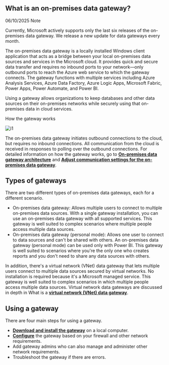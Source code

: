 # **[](https://learn.microsoft.com/en-us/data-integration/gateway/service-gateway-onprem#types-of-gateways)**

## What is an on-premises data gateway?

06/10/2025
 Note

Currently, Microsoft actively supports only the last six releases of the on-premises data gateway. We release a new update for data gateways every month.

The on-premises data gateway is a locally installed Windows client application that acts as a bridge between your local on-premises data sources and services in the Microsoft cloud. It provides quick and secure data transfer and requires no inbound ports to your network—only outbound ports to reach the Azure web service to which the gateway connects. The gateway functions with multiple services including Azure Analysis Services, Azure Data Factory, Azure Logic Apps, Microsoft Fabric, Power Apps, Power Automate, and Power BI.

Using a gateway allows organizations to keep databases and other data sources on their on-premises networks while securely using that on-premises data in cloud services.

How the gateway works

![i1](https://learn.microsoft.com/en-us/data-integration/gateway/media/service-gateway-getting-started/on-premises-data-gateway.png)

The on-premises data gateway initiates outbound connections to the cloud, but requires no inbound connections. All communication from the cloud is received in responses to polling over the outbound connections. For detailed information on how the gateway works, go to **[On-premises data gateway architecture](https://learn.microsoft.com/en-us/data-integration/gateway/service-gateway-onprem-indepth)** and **[Adjust communication settings for the on-premises data gateway](https://learn.microsoft.com/en-us/data-integration/gateway/service-gateway-communication)**.

## Types of gateways

There are two different types of on-premises data gateways, each for a different scenario.

- On-premises data gateway: Allows multiple users to connect to multiple on-premises data sources. With a single gateway installation, you can use an on-premises data gateway with all supported services. This gateway is well suited to complex scenarios where multiple people access multiple data sources.
- On-premises data gateway (personal mode): Allows one user to connect to data sources and can't be shared with others. An on-premises data gateway (personal mode) can be used only with Power BI. This gateway is well suited to scenarios where you're the only one who creates reports and you don't need to share any data sources with others.

In addition, there's a virtual network (VNet) data gateway that lets multiple users connect to multiple data sources secured by virtual networks. No installation is required because it's a Microsoft managed service. This gateway is well suited to complex scenarios in which multiple people access multiple data sources. Virtual network data gateways are discussed in depth in What is a **[virtual network (VNet) data gateway](https://learn.microsoft.com/en-us/data-integration/vnet/overview)**.

## Using a gateway

There are four main steps for using a gateway.

- **[Download and install the gateway](https://learn.microsoft.com/en-us/data-integration/gateway/service-gateway-install)** on a local computer.
- **[Configure](https://learn.microsoft.com/en-us/data-integration/gateway/service-gateway-app)** the gateway based on your firewall and other network requirements.
- Add gateway admins who can also manage and administer other network requirements.
- Troubleshoot the gateway if there are errors.

